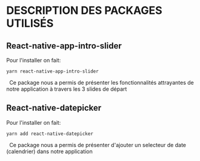 # DESCRIPTION DES PACKAGES UTILISÉS
## React-native-app-intro-slider
Pour l'installer on fait:
&nbsp;
```
yarn react-native-app-intro-slider
```
&nbsp;
Ce package nous a permis de présenter les fonctionnalités attrayantes de notre application à travers les 3 slides de départ
&nbsp;

## React-native-datepicker
Pour l'installer on fait:
&nbsp;
```
yarn add react-native-datepicker
```
&nbsp;
Ce package nous a permis de présenter d'ajouter un selecteur de date (calendrier) dans notre application
&nbsp;
